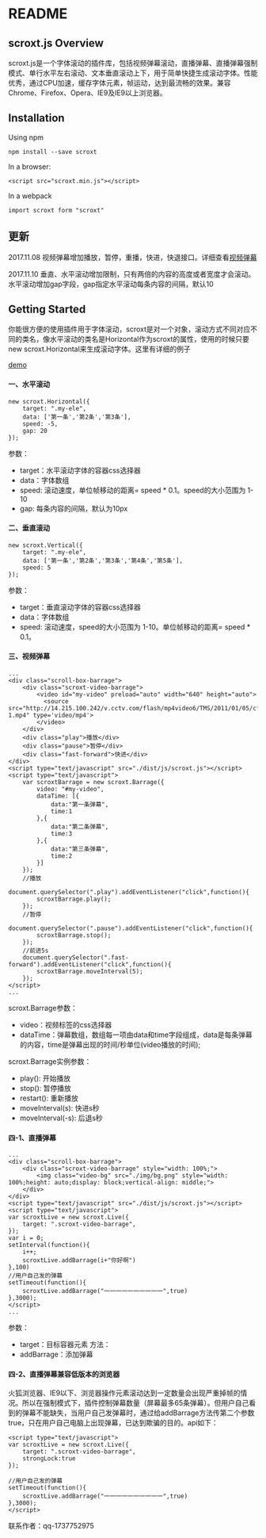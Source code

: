 README
=======================================
## scroxt.js   Overview
scroxt.js是一个字体滚动的插件库，包括视频弹幕滚动，直播弹幕、直播弹幕强制模式、单行水平左右滚动、文本垂直滚动上下，用于简单快捷生成滚动字体。性能优秀，通过CPU加速，缓存字体元素，帧运动，达到最流畅的效果。兼容Chrome、Firefox、Opera、IE9及IE9以上浏览器。

<!-- [scroxt.js官网](http:sztinghao.top)  -->

## Installation

Using npm

```
npm install --save scroxt

```

In a browser:

```
<script src="scroxt.min.js"></script>
```

In a webpack

```
import scroxt form "scroxt"
```


## 更新
2017.11.08 视频弹幕增加播放，暂停，重播，快进，快退接口。详细查看[视频弹幕](https://github.com/chenjianfang/scroxt#三视频弹幕)

2017.11.10 垂直、水平滚动增加限制，只有两倍的内容的高度或者宽度才会滚动。水平滚动增加gap字段，gap指定水平滚动每条内容的间隔，默认10


## Getting Started

你能很方便的使用插件用于字体滚动，scroxt是对一个对象，滚动方式不同对应不同的类名，像水平滚动的类名是Horizontal作为scroxt的属性，使用的时候只要new scroxt.Horizontal来生成滚动字体。这里有详细的例子 

[demo](https://github.com/chenjianfang/scroxt/tree/master/demo)

#### 一、水平滚动

```
new scroxt.Horizontal({
    target: ".my-ele",
    data: ['第一条','第2条','第3条'],
    speed: -5,
    gap: 20
});

```
参数：
- target：水平滚动字体的容器css选择器
- data：字体数组
- speed: 滚动速度，单位帧移动的距离= speed * 0.1。speed的大小范围为 1-10
- gap: 每条内容的间隔，默认为10px

#### 二、垂直滚动

```
new scroxt.Vertical({
    target: ".my-ele",
    data: ['第一条','第2条','第3条','第4条','第5条'],
    speed: 5
});

```

参数：
- target：垂直滚动字体的容器css选择器
- data：字体数组
- speed: 滚动速度，speed的大小范围为 1-10。单位帧移动的距离= speed * 0.1。


#### 三、视频弹幕

```
...
<div class="scroll-box-barrage">
    <div class="scroxt-video-barrage">
        <video id="my-video" preload="auto" width="640" height="auto">
          <source src="http://14.215.100.242/v.cctv.com/flash/mp4video6/TMS/2011/01/05/cf752b1c12ce452b3040cab2f90bc265_h264818000nero_aac32-1.mp4" type='video/mp4'>
        </video>
    </div>
    <div class="play">播放</div>
    <div class="pause">暂停</div>
    <div class="fast-forward">快进</div>
</div>
<script type="text/javascript" src="./dist/js/scroxt.js"></script>
<script type="text/javascript">
	var scroxtBarrage = new scroxt.Barrage({
	    video: "#my-video",
	    dataTime: [{
	    	data:"第一条弹幕",
	    	time:1
	    },{
	    	data:"第二条弹幕",
	    	time:3
	    },{
	    	data:"第三条弹幕",
	    	time:2
	    }]
	});
	//播放
	document.querySelector(".play").addEventListener("click",function(){
	    scroxtBarrage.play();
	});
	//暂停
	document.querySelector(".pause").addEventListener("click",function(){
	    scroxtBarrage.stop();
	});
	//前进5s
	document.querySelector(".fast-forward").addEventListener("click",function(){
	    scroxtBarrage.moveInterval(5);
	});
</script>
...

```

scroxt.Barrage参数：
- video：视频标签的css选择器
- dataTime：弹幕数组，数组每一项由data和time字段组成，data是每条弹幕的内容，time是弹幕出现的时间/秒单位(video播放的时间);

scroxt.Barrage实例参数：
- play(): 开始播放
- stop(): 暂停播放
- restart(): 重新播放
- moveInterval(s): 快进s秒
- moveInterval(-s): 后退s秒

#### 四-1、直播弹幕

```
...
<div class="scroll-box-barrage">
    <div class="scroxt-video-barrage" style="width: 100%;">
        <img class="video-bg" src="./img/bg.png" style="width: 100%;height: auto;display: block;vertical-align: middle;">
    </div>
</div>
<script type="text/javascript" src="./dist/js/scroxt.js"></script>
<script type="text/javascript">
var scroxtLive = new scroxt.Live({
    target: ".scroxt-video-barrage",
});
var i = 0;
setInterval(function(){
    i++;
    scroxtLive.addBarrage(i+"你好啊")
},100)
//用户自己发的弹幕
setTimeout(function(){
    scroxtLive.addBarrage("一一一一一一一一一一",true)
},3000);
</script>
...

```

参数：
- target：目标容器元素
方法：
- addBarrage：添加弹幕

#### 四-2、直播弹幕兼容低版本的浏览器
火狐浏览器、IE9以下、浏览器操作元素滚动达到一定数量会出现严重掉帧的情况。所以在强制模式下，插件控制弹幕数量（屏幕最多65条弹幕）。但用户自己看到的弹幕不能缺失，当用户自己发弹幕时，通过给addBarrage方法传第二个参数true，只在用户自己电脑上出现弹幕，已达到欺骗的目的。api如下：
```
<script type="text/javascript">
var scroxtLive = new scroxt.Live({
    target: ".scroxt-video-barrage",
    strongLock:true
});

//用户自己发的弹幕
setTimeout(function(){
    scroxtLive.addBarrage("一一一一一一一一一一",true)
},3000);
</script>

```

联系作者：qq-1737752975